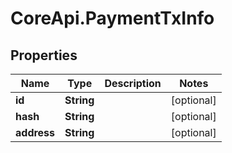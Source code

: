 # CoreApi.PaymentTxInfo

## Properties
Name | Type | Description | Notes
------------ | ------------- | ------------- | -------------
**id** | **String** |  | [optional] 
**hash** | **String** |  | [optional] 
**address** | **String** |  | [optional] 


